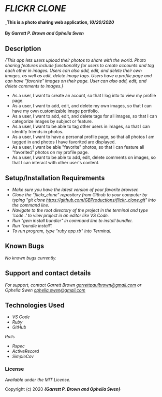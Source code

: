 # _FLICKR CLONE_

#### _This is a photo sharing web application, _10/20/2020_

#### By _**Garrett P. Brown and Ophelia Swen**_

## Description

_{This app lets users upload their photos to share with the world. Photo sharing features include functionality for users to create accounts and tag each other in images. Users can also add, edit, and delete their own images, as well as edit, delete image tags. Users have a profile page and can have "favorite" images on their page. User can also add, edit, and delete comments to images.}_

* As a user, I want to create an acount, so that I log into to view my profile page.
* As a user, I want to add, edit, and delete my own images, so that I can have my own customizable image portfolio.
* As a user, I want to add, edit, and delete tags for all images, so that I can categorize images by subject or feature.
* As a user, I want to be able to tag other users in images, so that I can identify friends in photos.
* As a user, I want to have a personal profile page, so that all photos I am tagged in and photos I have favorited are displayed.
* As a user, I want be able "favorite" photos, so that I can feature all "favorited" photos on my profile page.
* As a user, I want to be able to add, edit, delete comments on images, so that I can interact with other user's content.

## Setup/Installation Requirements

* _Make sure you have the latest version of your favorite browser._
* _Clone the "flickr_clone" repository from Github to your computer by typing "git clone https://github.com/GBProductions/flickr_clone.git" into the command line._
* _Navigate to the root directory of the project in the terminal and type 'code .' to view project in an editor like VS Code._
* _Run "gem install bundler" in command line to install bundler._
* _Run "bundle install"._
* _To run program, type "ruby app.rb" into Terminal._


## Known Bugs

_No known bugs currently._

## Support and contact details

_For support, contact Garrett Brown <garrettpaulbrown@gmail.com> or Ophelia Swen <ophelia.swen@gmail.com>_

## Technologies Used

* _VS Code_
* _Ruby_
* _GitHub_

_Rails_
  * _Rspec_
  * _ActiveRecord_
  * _SimpleCov_

### License

*Available under the MIT License.*

Copyright (c) 2020 **_{Garrett P. Brown and Ophelia Swen}_**
